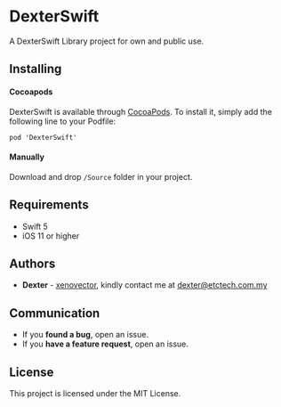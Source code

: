 # DexterSwift
A DexterSwift Library project for own and public use.

## Installing

#### Cocoapods
DexterSwift is available through [CocoaPods](http://cocoapods.org). To install
it, simply add the following line to your Podfile:

    pod 'DexterSwift'

#### Manually
Download and drop `/Source` folder in your project.

## Requirements

* Swift 5
* iOS 11 or higher

## Authors

* **Dexter** -  [xenovector](https://github.com/xenovector), kindly contact me at dexter@etctech.com.my

## Communication

* If you **found a bug**, open an issue.
* If you **have a feature request**, open an issue.

## License

This project is licensed under the MIT License.
